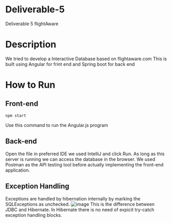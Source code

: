 # Deliverable-5
Deliverable 5 flightAware
# Description
We tried to develop a Interactive Database based on flightaware.com 
This is built using Angular for frint end and Spring boot for back end
# How to Run
## Front-end
```
npm start
```
Use this command to run the Angular.js program
## Back-end
Open the file in preferred IDE we used IntelliJ and click Run.
As long as this server is running we can access the database in the browser.
We used Postman as the API testing tool before actually implementing the front-end application.

## Exception Handling
Exceptions are handled by hibernation internally by marking the SQLExceptions as unchecked.
![image](https://github.com/kuttivicky/Deliverable-5/assets/146025355/16853d57-17ad-4564-b9ba-720fb973f1b7)
This is the difference between JDBC and Hibernate. In Hibernate there is no need of expicit try-catch exception handling blocks.
